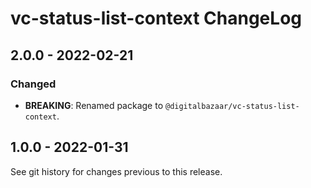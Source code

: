 # vc-status-list-context ChangeLog

## 2.0.0 - 2022-02-21

### Changed
- **BREAKING**: Renamed package to `@digitalbazaar/vc-status-list-context`.

## 1.0.0 - 2022-01-31

See git history for changes previous to this release.
